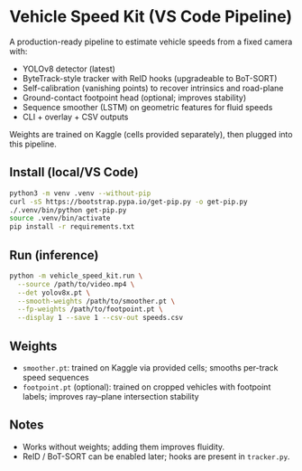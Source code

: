 # Vehicle Speed Kit (VS Code Pipeline)

A production-ready pipeline to estimate vehicle speeds from a fixed camera with:
- YOLOv8 detector (latest)
- ByteTrack-style tracker with ReID hooks (upgradeable to BoT-SORT)
- Self-calibration (vanishing points) to recover intrinsics and road-plane
- Ground-contact footpoint head (optional; improves stability)
- Sequence smoother (LSTM) on geometric features for fluid speeds
- CLI + overlay + CSV outputs

Weights are trained on Kaggle (cells provided separately), then plugged into this pipeline.

## Install (local/VS Code)
```bash
python3 -m venv .venv --without-pip
curl -sS https://bootstrap.pypa.io/get-pip.py -o get-pip.py
./.venv/bin/python get-pip.py
source .venv/bin/activate
pip install -r requirements.txt
```

## Run (inference)
```bash
python -m vehicle_speed_kit.run \
  --source /path/to/video.mp4 \
  --det yolov8x.pt \
  --smooth-weights /path/to/smoother.pt \
  --fp-weights /path/to/footpoint.pt \
  --display 1 --save 1 --csv-out speeds.csv
```

## Weights
- `smoother.pt`: trained on Kaggle via provided cells; smooths per-track speed sequences
- `footpoint.pt` (optional): trained on cropped vehicles with footpoint labels; improves ray–plane intersection stability

## Notes
- Works without weights; adding them improves fluidity.
- ReID / BoT-SORT can be enabled later; hooks are present in `tracker.py`.